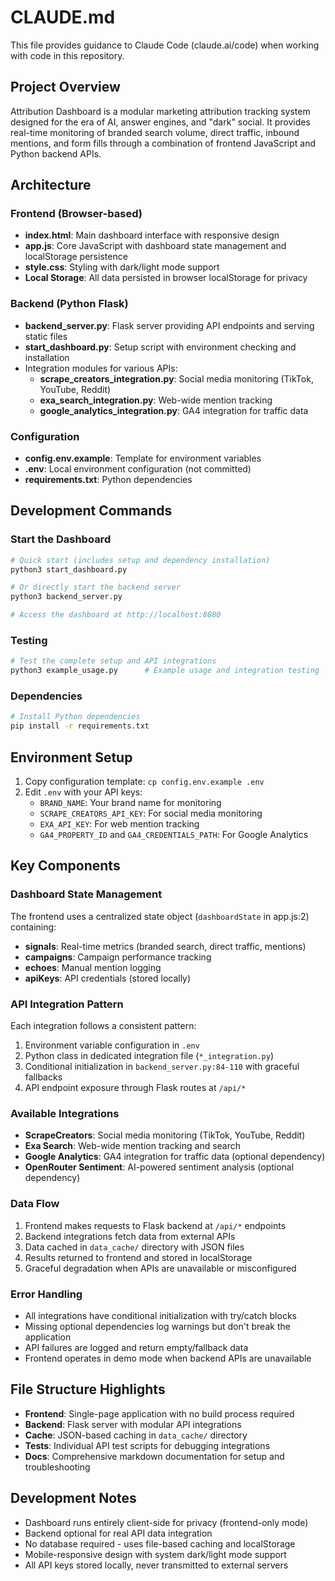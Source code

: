 # CLAUDE.md

This file provides guidance to Claude Code (claude.ai/code) when working with code in this repository.

## Project Overview

Attribution Dashboard is a modular marketing attribution tracking system designed for the era of AI, answer engines, and "dark" social. It provides real-time monitoring of branded search volume, direct traffic, inbound mentions, and form fills through a combination of frontend JavaScript and Python backend APIs.

## Architecture

### Frontend (Browser-based)
- **index.html**: Main dashboard interface with responsive design
- **app.js**: Core JavaScript with dashboard state management and localStorage persistence
- **style.css**: Styling with dark/light mode support
- **Local Storage**: All data persisted in browser localStorage for privacy

### Backend (Python Flask)
- **backend_server.py**: Flask server providing API endpoints and serving static files
- **start_dashboard.py**: Setup script with environment checking and installation
- Integration modules for various APIs:
  - **scrape_creators_integration.py**: Social media monitoring (TikTok, YouTube, Reddit)
  - **exa_search_integration.py**: Web-wide mention tracking
  - **google_analytics_integration.py**: GA4 integration for traffic data

### Configuration
- **config.env.example**: Template for environment variables
- **.env**: Local environment configuration (not committed)
- **requirements.txt**: Python dependencies

## Development Commands

### Start the Dashboard
```bash
# Quick start (includes setup and dependency installation)
python3 start_dashboard.py

# Or directly start the backend server
python3 backend_server.py

# Access the dashboard at http://localhost:8080
```

### Testing
```bash
# Test the complete setup and API integrations
python3 example_usage.py      # Example usage and integration testing
```

### Dependencies
```bash
# Install Python dependencies
pip install -r requirements.txt
```

## Environment Setup

1. Copy configuration template: `cp config.env.example .env`
2. Edit `.env` with your API keys:
   - `BRAND_NAME`: Your brand name for monitoring
   - `SCRAPE_CREATORS_API_KEY`: For social media monitoring
   - `EXA_API_KEY`: For web mention tracking
   - `GA4_PROPERTY_ID` and `GA4_CREDENTIALS_PATH`: For Google Analytics

## Key Components

### Dashboard State Management
The frontend uses a centralized state object (`dashboardState` in app.js:2) containing:
- **signals**: Real-time metrics (branded search, direct traffic, mentions)
- **campaigns**: Campaign performance tracking
- **echoes**: Manual mention logging
- **apiKeys**: API credentials (stored locally)

### API Integration Pattern
Each integration follows a consistent pattern:
1. Environment variable configuration in `.env`
2. Python class in dedicated integration file (`*_integration.py`)
3. Conditional initialization in `backend_server.py:84-110` with graceful fallbacks
4. API endpoint exposure through Flask routes at `/api/*`

### Available Integrations
- **ScrapeCreators**: Social media monitoring (TikTok, YouTube, Reddit)
- **Exa Search**: Web-wide mention tracking and search
- **Google Analytics**: GA4 integration for traffic data (optional dependency)
- **OpenRouter Sentiment**: AI-powered sentiment analysis (optional dependency)

### Data Flow
1. Frontend makes requests to Flask backend at `/api/*` endpoints
2. Backend integrations fetch data from external APIs
3. Data cached in `data_cache/` directory with JSON files
4. Results returned to frontend and stored in localStorage
5. Graceful degradation when APIs are unavailable or misconfigured

### Error Handling
- All integrations have conditional initialization with try/catch blocks
- Missing optional dependencies log warnings but don't break the application
- API failures are logged and return empty/fallback data
- Frontend operates in demo mode when backend APIs are unavailable

## File Structure Highlights

- **Frontend**: Single-page application with no build process required
- **Backend**: Flask server with modular API integrations
- **Cache**: JSON-based caching in `data_cache/` directory
- **Tests**: Individual API test scripts for debugging integrations
- **Docs**: Comprehensive markdown documentation for setup and troubleshooting

## Development Notes

- Dashboard runs entirely client-side for privacy (frontend-only mode)
- Backend optional for real API data integration
- No database required - uses file-based caching and localStorage
- Mobile-responsive design with system dark/light mode support
- All API keys stored locally, never transmitted to external servers